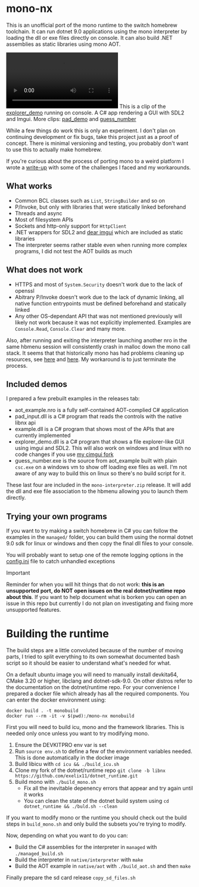 # mono-nx

This is an unofficial port of the mono runtime to the switch homebrew toolchain. It can run dotnet 9.0 applications using the mono interpreter by loading the dll or exe files directly on console. It can also build .NET assemblies as static libraries using mono AOT.

![](notes/assets/explorer_demo.mp4)
This is a clip of the [explorer_demo](managed/explorer_demo) running on console. A C# app rendering a GUI with SDL2 and Imgui.
More clips: [pad_demo](notes/assets/pad_demo.mp4) and [guess_number](notes/assets/number_demo.mp4)

While a few things do work this is only an experiment. I don't plan on continuing development or fix bugs, take this project just as a proof of concept. There is minimal versioning and testing, you probably don't want to use this to actually make homebrew.

If you're curious about the process of porting mono to a weird platform I wrote a [write-up](notes/writeup.md) with some of the challenges I faced and my workarounds.

## What works

- Common BCL classes such as `List`, `StringBuilder` and so on
- P/Invoke, but only with libraries that were statically linked beforehand
- Threads and async
- Most of filesystem APIs
- Sockets and http-only support for `HttpClient`
- .NET wrappers for SDL2 and [dear imgui](https://github.com/ocornut/imgui) which are included as static libraries
- The interpreter seems rather stable even when running more complex programs, I did not test the AOT builds as much

## What does not work

- HTTPS and most of `System.Security` doesn't work due to the lack of openssl
- Abitrary P/Invoke doesn't work due to the lack of dynamic linking, all native function entrypoints must be defined beforehand and statically linked
- Any other OS-dependant API that was not mentioned previously will likely not work because it was not explicitly implemented. Examples are `Console.Read`, `Console.Clear` and many more.

Also, after running and exiting the interpreter launching another nro in the same hbmenu session will consistently crash in malloc down the mono call stack. It seems that that historically mono has had problems cleaning up resources, see [here](https://github.com/mono/mono/issues/20191) and [here](https://stackoverflow.com/questions/10651230/multiple-mono-jit-init-mono-jit-cleanup-issue). My workaround is to just terminate the process.

## Included demos

I prepared a few prebuilt examples in the releases tab:
- aot_example.nro is a fully self-contained AOT-complied C# application
- pad_input.dll is a C# program that reads the controls with the native libnx api
- example.dll is a C# program that shows most of the APIs that are currently implemented
- explorer_demo.dll is a C# program that shows a file explorer-like GUI using imgui and SDL2. This will also work on windows and linux with no code changes if you use [my cimgui fork](https://github.com/exelix11/CimguiSDL2Cross/releases/tag/r2)
- guess_number.exe is the source from aot_example built with plain `csc.exe` on a windows vm to show off loading exe files as well. I'm not aware of any way to build this on linux so there's no build script for it.

These last four are included in the `mono-interpreter.zip` release. It will add the dll and exe file association to the hbmenu allowing you to launch them directly.

## Trying your own programs

If you want to try making a switch homebrew in C# you can follow the examples in the `managed/` folder, you can build them using the normal dotnet 9.0 sdk for linux or windows and then copy the final dll files to your console.

You will probably want to setup one of the remote logging options in the [config.ini](sd_files/mono/config.ini) file to catch unhandled exceptions

> [!IMPORTANT]  
> Reminder for when you will hit things that do not work: **this is an unsupported port, do NOT open issues on the real dotnet/runtime repo about this**. If you want to help document what is borken you can open an issue in this repo but currently I do not plan on investigating and fixing more unsupported features.

# Building the runtime

The build steps are a little convoluted because of the number of moving parts, I tried to split everything to its own somewhat documented bash script so it should be easier to understand what's needed for what.

On a default ubuntu image you will need to manually install devkita64, CMake 3.20 or higher, libclang and dotnet-sdk-9.0. On other distros refer to the documentation on the dotnet/runtime repo. For your convenience I prepared a docker file which already has all the required components. You can enter the docker environment using:

```
docker build . -t monobuild
docker run --rm -it -v $(pwd):/mono-nx monobuild
```

First you will need to build icu, mono and the framework libraries. This is needed only once unless you want to try modifying mono.

1) Ensure the DEVKITPRO env var is set
2) Run `source env.sh` to define a few of the environment variables needed. This is done automatically in the docker image
3) Build libicu with `cd icu && ./build_icu.sh` 
4) Clone my fork of the dotnet/runtime repo `git clone -b libnx https://github.com/exelix11/dotnet_runtime.git`
4) Build mono with `./build_mono.sh` 
    - Fix all the inevitable depenency errors that appear and try again until it works
    - You can clean the state of the dotnet build system using `cd dotnet_runtime && ./buld.sh --clean`

If you want to modify mono or the runtime you should check out the build steps in `build_mono.sh` and only build the subsets you're trying to modify.

Now, depending on what you want to do you can:

- Build the C# assemblies for the interpreter in `managed` with `./managed_build.sh`
- Build the interpreter in `native/interpreter` with `make`
- Build the AOT example in `native/aot` with `./build_aot.sh` and then `make`

Finally prepare the sd card release `copy_sd_files.sh`
